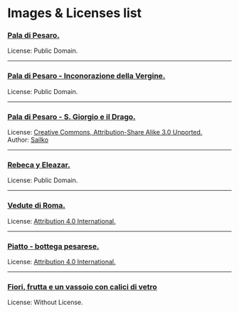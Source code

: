 # Images & Licenses list

### [Pala di Pesaro.](https://commons.wikimedia.org/wiki/File:Pala_di_pesaro_01.jpg)  
License: Public Domain.  

---

### [Pala di Pesaro - Inconorazione della Vergine.](https://commons.wikimedia.org/wiki/File:Pala_di_pesaro_02.jpg)  
License: Public Domain.  

---

### [Pala di Pesaro - S. Giorgio e il Drago.](https://commons.wikimedia.org/wiki/File:Bellini,_pala_di_pesaro_03_predella.JPG?uselang=it)  
License: [Creative Commons, Attribution-Share Alike 3.0 Unported.](https://creativecommons.org/licenses/by-sa/3.0/deed.en)  
Author: [Sailko](https://commons.wikimedia.org/wiki/User:Sailko)  

---

### [Rebeca y Eleazar.](https://commons.wikimedia.org/wiki/File:Pietro_Desani_Rebeca_y_Eleazar.jpg)  
License: Public Domain.  

---
<!-- Add here the ceramic plate with the black squirrel -->

<!-- Add here the mirror of Murano -->

<!-- Add here the night clock -->

### [Vedute di Roma.](https://catalogo.beniculturali.it/detail/HistoricOrArtisticProperty/1100205495)  
License: [Attribution 4.0 International.](https://creativecommons.org/licenses/by/4.0/legalcode)  

---
<!-- Add here ivory and mother-of-pearl objects -->

### [Piatto - bottega pesarese.](https://catalogo.beniculturali.it/detail/HistoricOrArtisticProperty/1100273589)  
License: [Attribution 4.0 International.](https://creativecommons.org/licenses/by/4.0/legalcode)  

---
<!-- Add here the first Trompe l'oeil -->

<!-- Add here the second Trompe l'oeil -->

### [Fiori, frutta e un vassoio con calici di vetro](https://pesaromusei.it/news/grand-tour-cultura/)  
License: Without License.